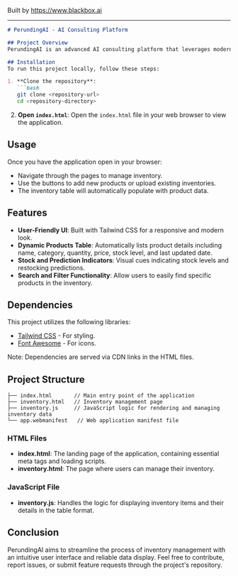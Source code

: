 
Built by https://www.blackbox.ai

---

```markdown
# PerundingAI - AI Consulting Platform

## Project Overview
PerundingAI is an advanced AI consulting platform that leverages modern technologies and a sleek user interface for efficient inventory management. Utilizing Adalo for its core functionalities, this web application emphasizes usability and performance to facilitate seamless interactions for users managing inventory.

## Installation
To run this project locally, follow these steps:

1. **Clone the repository**:
   ```bash
   git clone <repository-url>
   cd <repository-directory>
   ```

2. **Open `index.html`**:
   Open the `index.html` file in your web browser to view the application.

## Usage
Once you have the application open in your browser:

- Navigate through the pages to manage inventory.
- Use the buttons to add new products or upload existing inventories.
- The inventory table will automatically populate with product data.

## Features
- **User-Friendly UI**: Built with Tailwind CSS for a responsive and modern look.
- **Dynamic Products Table**: Automatically lists product details including name, category, quantity, price, stock level, and last updated date.
- **Stock and Prediction Indicators**: Visual cues indicating stock levels and restocking predictions.
- **Search and Filter Functionality**: Allow users to easily find specific products in the inventory.

## Dependencies
This project utilizes the following libraries:
- [Tailwind CSS](https://tailwindcss.com) - For styling.
- [Font Awesome](https://fontawesome.com) - For icons.

Note: Dependencies are served via CDN links in the HTML files.

## Project Structure
```
├── index.html       // Main entry point of the application
├── inventory.html   // Inventory management page
├── inventory.js     // JavaScript logic for rendering and managing inventory data
└── app.webmanifest   // Web application manifest file
```

### HTML Files
- **index.html**: The landing page of the application, containing essential meta tags and loading scripts.
- **inventory.html**: The page where users can manage their inventory.

### JavaScript File
- **inventory.js**: Handles the logic for displaying inventory items and their details in the table format.

## Conclusion
PerundingAI aims to streamline the process of inventory management with an intuitive user interface and reliable data display. Feel free to contribute, report issues, or submit feature requests through the project's repository.
```